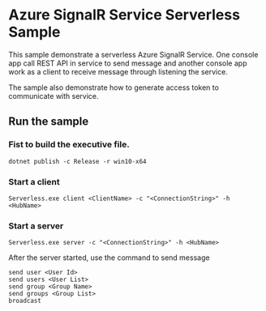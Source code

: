 Azure SignalR Service Serverless Sample
=================================

This sample demonstrate a serverless Azure SignalR Service. One console app call REST API in service to send message and another console app work as a client to receive message through listening the service.

The sample also demonstrate how to generate access token to communicate with service.

## Run the sample

### Fist to build the executive file.

```
dotnet publish -c Release -r win10-x64
```

### Start a client

```
Serverless.exe client <ClientName> -c "<ConnectionString>" -h <HubName>
```

### Start a server

```
Serverless.exe server -c "<ConnectionString>" -h <HubName>
```

After the server started, use the command to send message

```
send user <User Id>
send users <User List>
send group <Group Name>
send groups <Group List>
broadcast
```
